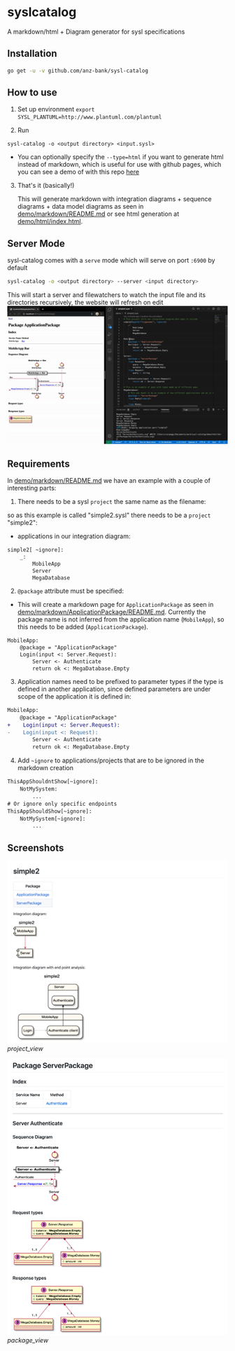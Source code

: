 # syslcatalog

A markdown/html + Diagram generator for sysl specifications

## Installation

```bash
go get -u -v github.com/anz-bank/sysl-catalog
```

## How to use
1. Set up environment
`export SYSL_PLANTUML=http://www.plantuml.com/plantuml`

2. Run 

```bashs
sysl-catalog -o <output directory> <input.sysl>
```
- You can optionally specify the `--type=html` if you want to generate html instead of markdown, which is useful for use with github pages, which you can see a demo of with this repo [here](https://anz-bank.github.io/sysl-catalog/)

3. That's it (basically!)

    This will generate markdown with integration diagrams + sequence diagrams + data model diagrams as seen in [demo/markdown/README.md](demo/markdown/README.md) or see html generation at [demo/html/index.html](demo/html/index.html).


## Server Mode
sysl-catalog comes with a `serve` mode which will serve on port `:6900` by default

```bash 
sysl-catalog -o <output directory> --server <input directory>
```
This will start a server and filewatchers to watch the input file and its directories recursively, the website will refresh on edit
![example gif](resources/example.gif)

## Requirements
In [demo/markdown/README.md](demo/markdown/README.md) we have an example with a couple of interesting parts:

1. There needs to be a sysl `project` the same name as the filename:

so as this example is called "simple2.sysl" there needs to be a `project` "simple2":
- applications in our integration diagram:
```
simple2[ ~ignore]:
    _:
        MobileApp
        Server
        MegaDatabase
```

2. `@package` attribute must be specified:
- This will create a markdown page for `ApplicationPackage` as seen in [demo/markdown/ApplicationPackage/README.md](demo/markdown/ApplicationPackage/README.md).
 Currently the package name is not inferred from the application name (`MobileApp`), so this needs to be added (`ApplicationPackage`).
```
MobileApp:
    @package = "ApplicationPackage"
    Login(input <: Server.Request):
        Server <- Authenticate
        return ok <: MegaDatabase.Empty
```

3. Application names need to be prefixed to parameter types if the type is defined in another application, since defined parameters are under scope of the application it is defined in:
```diff
MobileApp:
    @package = "ApplicationPackage"
+    Login(input <: Server.Request):
-    Login(input <: Request):
        Server <- Authenticate
        return ok <: MegaDatabase.Empty
```

4. Add `~ignore` to applications/projects that are to be ignored in the markdown creation
```diff
ThisAppShouldntShow[~ignore]:
    NotMySystem:
        ...
# Or ignore only specific endpoints
ThisAppShouldShow[~ignore]:
    NotMySystem[~ignore]:
        ...
```

## Screenshots
![resources/project_view.png](resources/project_view.png)
*project_view*

![resources/package_view.png](resources/package_view.png)
*package_view*
